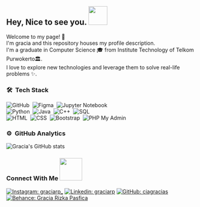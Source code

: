 <h2> Hey, Nice to see you. <img src="https://media.giphy.com/media/mGcNjsfWAjY5AEZNw6/giphy.gif" width="50"></h2>

<p>
  Welcome to my page! 👋 <br/> I'm gracia and this repository houses my profile description. <br/>
  I'm a graduate in Computer Science 🎓 from Institute Technology of Telkom Purwokerto🏛. <br/>
  I love to explore new technologies and leverage them to solve real-life problems ✨.
</p>

### 🛠 &nbsp;Tech Stack
![GitHub](https://img.shields.io/badge/-GitHub-05122A?style=flat&logo=github)&nbsp;
![Figma](https://img.shields.io/badge/-Figma-05122A?style=flat&logo=figma)&nbsp;
![Jupyter Notebook](https://img.shields.io/badge/-Jupyter-05122A?style=flat&logo=jupyter)\
![Python](https://img.shields.io/badge/-Python-05122A?style=flat&logo=python)&nbsp;
![Java](https://img.shields.io/badge/-Java-05122A?style=flat&logo=java&logoColor=FFA518)&nbsp;
![C++](https://img.shields.io/badge/-C++-05122A?style=flat&logo=C%2B%2B&logoColor=00599C)&nbsp;
![SQL](https://img.shields.io/badge/-SQL-05122A?style=flat&logo=sql)\
![HTML](https://img.shields.io/badge/-HTML-05122A?style=flat&logo=HTML5)&nbsp;
![CSS](https://img.shields.io/badge/-CSS-05122A?style=flat&logo=CSS3&logoColor=1572B6)&nbsp;
![Bootstrap](https://img.shields.io/badge/-Bootstrap-05122A?style=flat&logo=bootstrap&logoColor=563D7C)&nbsp;
![PHP My Admin](https://img.shields.io/badge/-PHPMyAdmin-05122A?style=flat&logo=phpmyadmin)
  
### ⚙️ &nbsp;GitHub Analytics

![Gracia's GitHub stats](https://github-readme-stats.vercel.app/api?username=ciagracias&show_icons=true&theme=radical)

### Connect With Me <img src="https://github.com/milaan9/milaan9/blob/main/Handshake.gif" width="60">

[![Instagram: graciarp_](https://img.shields.io/badge/-Instagram-e4405f?style=flat-square&logo=Instagram&logoColor=white)](https://www.instagram.com/graciarp_/)
[![Linkedin: graciarp](https://img.shields.io/badge/-LinkedIn-0e76a8?style=flat-square&logo=Linkedin&logoColor=white)](https://www.linkedin.com/in/gracia-rizka-pasfica-a22247220/)
[![GitHub: ciagracias](https://img.shields.io/badge/-Github-4E4E4E?style=flat-square&logo=Github&logoColor=white)](https://github.com/ciagracias)
[![Behance: Gracia Rizka Pasfica](https://img.shields.io/badge/-Behance-0159FB?style=flat-square&logo=Behance&logoColor=white)](https://www.behance.net/graciarpasfica)
